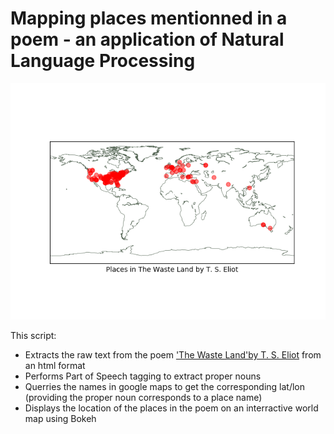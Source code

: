 # Mapping places mentionned in a poem - an application of Natural Language Processing

<p align="center">
  <img src="MapOfPlaces.png">
</p>

This script:
- Extracts the raw text from the poem ['The Waste Land'by T. S. Eliot](http://www.gutenberg.org/ebooks/1321?msg=welcome_stranger) from an html format
- Performs Part of Speech tagging to extract proper nouns
- Querries the names in google maps to get the corresponding lat/lon (providing the proper noun corresponds to a place name)
- Displays the location of the places in the poem on an interractive world map using Bokeh
